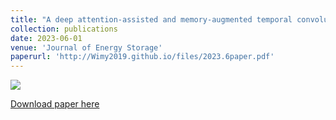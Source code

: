 ```yaml
---
title: "A deep attention-assisted and memory-augmented temporal convolutional network based model for rapid lithium-ion battery remaining useful life predictions with limited data"
collection: publications
date: 2023-06-01
venue: 'Journal of Energy Storage'
paperurl: 'http://Wimy2019.github.io/files/2023.6paper.pdf'
---
```

![](http://Wimy2019.github.io/images/2023.6paper.png)

[Download paper here](http://Wimy2019.github.io/files/2023.6paper.pdf)
